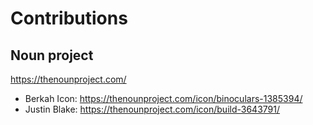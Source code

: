 # Contributions

## Noun project

https://thenounproject.com/

-   Berkah Icon: https://thenounproject.com/icon/binoculars-1385394/
-   Justin Blake: https://thenounproject.com/icon/build-3643791/
